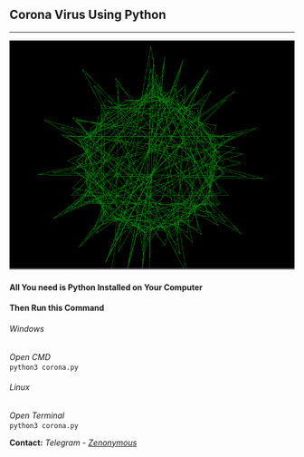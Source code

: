 ## Corona Virus Using Python

---
![Awesome-Login-UI](img/virus.png)

#### All You need is Python Installed on Your Computer

#### Then Run this Command

###### Windows
*Open CMD* <br>
`python3 corona.py`

###### Linux
*Open Terminal* <br>
`python3 corona.py`

**Contact:** *Telegram - <a href="https://t.me/Zenonymous">Zenonymous</a>*